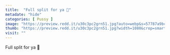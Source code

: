 ```yaml
---
title:  "Full split for ya 💋"
metadate: "hide"
categories: [ Pussy ]
image: "https://preview.redd.it/u30c3pc2grn51.jpg?auto=webp&s=57787a9bcd63d0e53324663984c47f5245a54a6e"
thumb: "https://preview.redd.it/u30c3pc2grn51.jpg?width=1080&crop=smart&auto=webp&s=5a6e13c9f68cef4999cf8490210d9b5429b89bc7"
visit: ""
---
```

Full split for ya 💋
